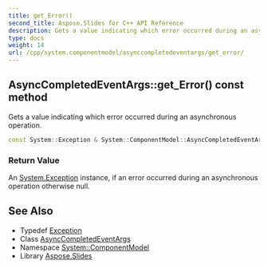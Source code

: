```yaml
---
title: get_Error()
second_title: Aspose.Slides for C++ API Reference
description: Gets a value indicating which error occurred during an asynchronous operation.
type: docs
weight: 14
url: /cpp/system.componentmodel/asynccompletedeventargs/get_error/
---
```

## AsyncCompletedEventArgs::get_Error() const method


Gets a value indicating which error occurred during an asynchronous operation.

```cpp
const System::Exception & System::ComponentModel::AsyncCompletedEventArgs::get_Error() const
```


### Return Value

An [System.Exception](../../../system/exception/) instance, if an error occurred during an asynchronous operation otherwise null.

## See Also

* Typedef [Exception](../../system/exception/)
* Class [AsyncCompletedEventArgs](./)
* Namespace [System::ComponentModel](../)
* Library [Aspose.Slides](../../)